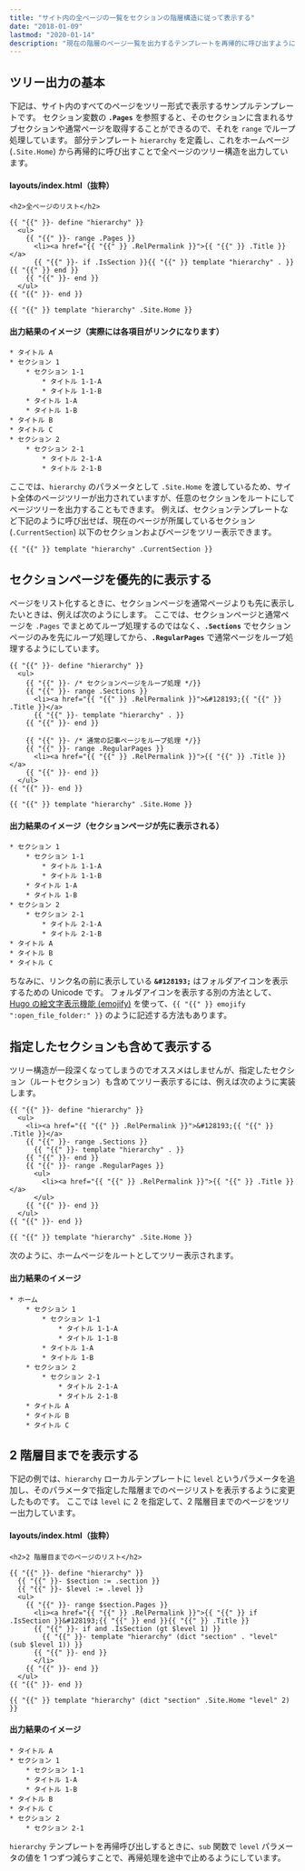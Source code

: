 ```yaml
---
title: "サイト内の全ページの一覧をセクションの階層構造に従って表示する"
date: "2018-01-09"
lastmod: "2020-01-14"
description: "現在の階層のページ一覧を出力するテンプレートを再帰的に呼び出すようにすると、サイト内の全てのセクションとページを、ツリー構造で表示することができます。すべてのページのリンクが出力されるので、サイトマップの出力に使用したり、ホームページ用のテンプレートに利用するとよいでしょう。"
---
```


ツリー出力の基本
----

下記は、サイト内のすべてのページをツリー形式で表示するサンプルテンプレートです。
セクション変数の __`.Pages`__ を参照すると、そのセクションに含まれるサブセクションや通常ページを取得することができるので、それを `range` でループ処理しています。
部分テンプレート `hierarchy` を定義し、これをホームページ (`.Site.Home`) から再帰的に呼び出すことで全ページのツリー構造を出力しています。

#### layouts/index.html（抜粋）

~~~
<h2>全ページのリスト</h2>

{{ "{{" }}- define "hierarchy" }}
  <ul>
    {{ "{{" }}- range .Pages }}
      <li><a href="{{ "{{" }} .RelPermalink }}">{{ "{{" }} .Title }}</a>
      {{ "{{" }}- if .IsSection }}{{ "{{" }} template "hierarchy" . }}{{ "{{" }} end }}
    {{ "{{" }}- end }}
  </ul>
{{ "{{" }}- end }}

{{ "{{" }} template "hierarchy" .Site.Home }}
~~~

#### 出力結果のイメージ（実際には各項目がリンクになります）

~~~
* タイトル A
* セクション 1
    * セクション 1-1
        * タイトル 1-1-A
        * タイトル 1-1-B
    * タイトル 1-A
    * タイトル 1-B
* タイトル B
* タイトル C
* セクション 2
    * セクション 2-1
        * タイトル 2-1-A
        * タイトル 2-1-B
~~~

ここでは、`hierarchy` のパラメータとして `.Site.Home` を渡しているため、サイト全体のページツリーが出力されていますが、任意のセクションをルートにしてページツリーを出力することもできます。
例えば、セクションテンプレートなど下記のように呼び出せば、現在のページが所属しているセクション (`.CurrentSection`) 以下のセクションおよびページをツリー表示できます。

~~~
{{ "{{" }} template "hierarchy" .CurrentSection }}
~~~


セクションページを優先的に表示する
----

ページをリスト化するときに、セクションページを通常ページよりも先に表示したいときは、例えば次のようにします。
ここでは、セクションページと通常ページを `.Pages` でまとめてループ処理するのではなく、__`.Sections`__ でセクションページのみを先にループ処理してから、__`.RegularPages`__ で通常ページをループ処理するようにしています。


~~~
{{ "{{" }}- define "hierarchy" }}
  <ul>
    {{ "{{" }}- /* セクションページをループ処理 */}}
    {{ "{{" }}- range .Sections }}
      <li><a href="{{ "{{" }} .RelPermalink }}">&#128193;{{ "{{" }} .Title }}</a>
      {{ "{{" }}- template "hierarchy" . }}
    {{ "{{" }}- end }}

    {{ "{{" }}- /* 通常の記事ページをループ処理 */}}
    {{ "{{" }}- range .RegularPages }}
      <li><a href="{{ "{{" }} .RelPermalink }}">{{ "{{" }} .Title }}</a>
    {{ "{{" }}- end }}
  </ul>
{{ "{{" }}- end }}

{{ "{{" }} template "hierarchy" .Site.Home }}
~~~

#### 出力結果のイメージ（セクションページが先に表示される）

~~~
* セクション 1
    * セクション 1-1
        * タイトル 1-1-A
        * タイトル 1-1-B
    * タイトル 1-A
    * タイトル 1-B
* セクション 2
    * セクション 2-1
        * タイトル 2-1-A
        * タイトル 2-1-B
* タイトル A
* タイトル B
* タイトル C
~~~

ちなみに、リンク名の前に表示している __`&#128193;`__ はフォルダアイコンを表示するための Unicode です。
フォルダアイコンを表示する別の方法として、[Hugo の絵文字表示機能 (emojify)](../template/emojify.html) を使って、`{{ "{{" }} emojify ":open_file_folder:" }}` のように記述する方法もあります。


指定したセクションも含めて表示する
----

ツリー構造が一段深くなってしまうのでオススメはしませんが、指定したセクション（ルートセクション）も含めてツリー表示するには、例えば次のように実装します。

~~~
{{ "{{" }}- define "hierarchy" }}
  <ul>
    <li><a href="{{ "{{" }} .RelPermalink }}">&#128193;{{ "{{" }} .Title }}</a>
    {{ "{{" }}- range .Sections }}
      {{ "{{" }}- template "hierarchy" . }}
    {{ "{{" }}- end }}
    {{ "{{" }}- range .RegularPages }}
      <ul>
        <li><a href="{{ "{{" }} .RelPermalink }}">{{ "{{" }} .Title }}</a>
      </ul>
    {{ "{{" }}- end }}
  </ul>
{{ "{{" }}- end }}

{{ "{{" }} template "hierarchy" .Site.Home }}
~~~

次のように、ホームページをルートとしてツリー表示されます。

#### 出力結果のイメージ

~~~
* ホーム
    * セクション 1
        * セクション 1-1
            * タイトル 1-1-A
            * タイトル 1-1-B
        * タイトル 1-A
        * タイトル 1-B
    * セクション 2
        * セクション 2-1
            * タイトル 2-1-A
            * タイトル 2-1-B
    * タイトル A
    * タイトル B
    * タイトル C
~~~


2 階層目までを表示する
----

下記の例では、`hierarchy` ローカルテンプレートに `level` というパラメータを追加し、そのパラメータで指定した階層までのページリストを表示するように変更したものです。
ここでは `level` に 2 を指定して、2 階層目までのページをツリー出力しています。

#### layouts/index.html（抜粋）

~~~
<h2>2 階層目までのページのリスト</h2>

{{ "{{" }}- define "hierarchy" }}
  {{ "{{" }}- $section := .section }}
  {{ "{{" }}- $level := .level }}
  <ul>
    {{ "{{" }}- range $section.Pages }}
      <li><a href="{{ "{{" }} .RelPermalink }}">{{ "{{" }} if .IsSection }}&#128193;{{ "{{" }} end }}{{ "{{" }} .Title }}
      {{ "{{" }}- if and .IsSection (gt $level 1) }}
        {{ "{{" }}- template "hierarchy" (dict "section" . "level" (sub $level 1)) }}
      {{ "{{" }}- end }}
      </li>
    {{ "{{" }}- end }}
  </ul>
{{ "{{" }}- end }}

{{ "{{" }} template "hierarchy" (dict "section" .Site.Home "level" 2) }}
~~~

#### 出力結果のイメージ

~~~
* タイトル A
* セクション 1
    * セクション 1-1
    * タイトル 1-A
    * タイトル 1-B
* タイトル B
* タイトル C
* セクション 2
    * セクション 2-1
~~~

`hierarchy` テンプレートを再帰呼び出しするときに、`sub` 関数で `level` パラメータの値を 1 つずつ減らすことで、再帰処理を途中で止めるようにしています。

